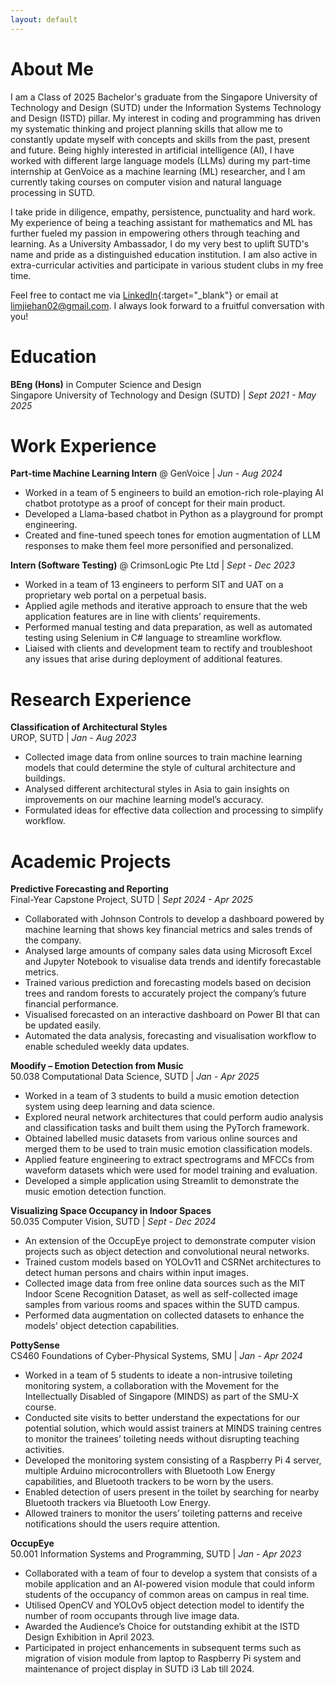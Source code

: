 ```yaml
---
layout: default
---
```


# About Me
I am a Class of 2025 Bachelor's graduate from the Singapore University of Technology and Design (SUTD) under the Information Systems Technology and Design (ISTD) pillar. My interest in coding and programming has driven my systematic thinking and project planning skills that allow me to constantly update myself with concepts and skills from the past, present and future. Being highly interested in artificial intelligence (AI), I have worked with different large language models (LLMs) during my part-time internship at GenVoice as a machine learning (ML) researcher, and I am currently taking courses on computer vision and natural language processing in SUTD.

I take pride in diligence, empathy, persistence, punctuality and hard work. My experience of being a teaching assistant for mathematics and ML has further fueled my passion in empowering others through teaching and learning. As a University Ambassador, I do my very best to uplift SUTD's name and pride as a distinguished education institution. I am also active in extra-curricular activities and participate in various student clubs in my free time.

Feel free to contact me via [LinkedIn](https://www.linkedin.com/in/limjiehan0272/){:target="_blank"} or email at [limjiehan02@gmail.com](mailto://limjiehan02@gmail.com). I always look forward to a fruitful conversation with you!

# Education
**BEng (Hons)** in Computer Science and Design<br>
Singapore University of Technology and Design (SUTD) | *Sept 2021 - May 2025*

# Work Experience
**Part-time Machine Learning Intern** @ GenVoice | *Jun - Aug 2024*
* Worked in a team of 5 engineers to build an emotion-rich role-playing AI chatbot prototype as a proof of concept for their main product.
* Developed a Llama-based chatbot in Python as a playground for prompt engineering.
* Created and fine-tuned speech tones for emotion augmentation of LLM responses to make them feel more personified and personalized.

**Intern (Software Testing)** @ CrimsonLogic Pte Ltd | *Sept - Dec 2023*
* Worked in a team of 13 engineers to perform SIT and UAT on a proprietary web portal on a perpetual basis.
* Applied agile methods and iterative approach to ensure that the web application features are in line with clients’ requirements.
* Performed manual testing and data preparation, as well as automated testing using Selenium in C# language to streamline workflow.
* Liaised with clients and development team to rectify and troubleshoot any issues that arise during deployment of additional features.

# Research Experience
**Classification of Architectural Styles**<br>
UROP, SUTD | *Jan - Aug 2023*
* Collected image data from online sources to train machine learning models that could determine the style of cultural architecture and buildings.
* Analysed different architectural styles in Asia to gain insights on improvements on our machine learning model’s accuracy.
* Formulated ideas for effective data collection and processing to simplify workflow.

# Academic Projects
**Predictive Forecasting and Reporting**<br>
Final-Year Capstone Project, SUTD | *Sept 2024 - Apr 2025*
* Collaborated with Johnson Controls to develop a dashboard powered by machine learning that shows key financial metrics and sales trends of the company.
* Analysed large amounts of company sales data using Microsoft Excel and Jupyter Notebook to visualise data trends and identify forecastable metrics.
* Trained various prediction and forecasting models based on decision trees and random forests to accurately project the company’s future financial performance.
* Visualised forecasted on an interactive dashboard on Power BI that can be updated easily.
* Automated the data analysis, forecasting and visualisation workflow to enable scheduled weekly data updates.

**Moodify – Emotion Detection from Music**<br>
50.038 Computational Data Science, SUTD | *Jan - Apr 2025*
* Worked in a team of 3 students to build a music emotion detection system using deep learning and data science.
* Explored neural network architectures that could perform audio analysis and classification tasks and built them using the PyTorch framework.
* Obtained labelled music datasets from various online sources and merged them to be used to train music emotion classification models.
* Applied feature engineering to extract spectrograms and MFCCs from waveform datasets which were used for model training and evaluation.
* Developed a simple application using Streamlit to demonstrate the music emotion detection function.

**Visualizing Space Occupancy in Indoor Spaces**<br>
50.035 Computer Vision, SUTD | *Sept - Dec 2024*
* An extension of the OccupEye project to demonstrate computer vision projects such as object detection and convolutional neural networks.
* Trained custom models based on YOLOv11 and CSRNet architectures to detect human persons and chairs within input images.
* Collected image data from free online data sources such as the MIT Indoor Scene Recognition Dataset, as well as self-collected image samples from various rooms and spaces within the SUTD campus.
* Performed data augmentation on collected datasets to enhance the models’ object detection capabilities.

**PottySense**<br>
CS460 Foundations of Cyber-Physical Systems, SMU | *Jan - Apr 2024*
* Worked in a team of 5 students to ideate a non-intrusive toileting monitoring system, a collaboration with the Movement for the Intellectually Disabled of Singapore (MINDS) as part of the SMU-X course.
* Conducted site visits to better understand the expectations for our potential solution, which would assist trainers at MINDS training centres to monitor the trainees’ toileting needs without disrupting teaching activities.
* Developed the monitoring system consisting of a Raspberry Pi 4 server, multiple Arduino microcontrollers with Bluetooth Low Energy capabilities, and Bluetooth trackers to be worn by the users.
* Enabled detection of users present in the toilet by searching for nearby Bluetooth trackers via Bluetooth Low Energy.
* Allowed trainers to monitor the users’ toileting patterns and receive notifications should the users require attention.


**OccupEye**<br>
50.001 Information Systems and Programming, SUTD | *Jan - Apr 2023*
* Collaborated with a team of four to develop a system that consists of a mobile application and an AI-powered vision module that could inform students of the occupancy of common areas on campus in real time.
* Utilised OpenCV and YOLOv5 object detection model to identify the number of room occupants through live image data.
* Awarded the Audience’s Choice for outstanding exhibit at the ISTD Design Exhibition in April 2023.
* Participated in project enhancements in subsequent terms such as migration of vision module from laptop to Raspberry Pi system and maintenance of project display in SUTD i3 Lab till 2024.
